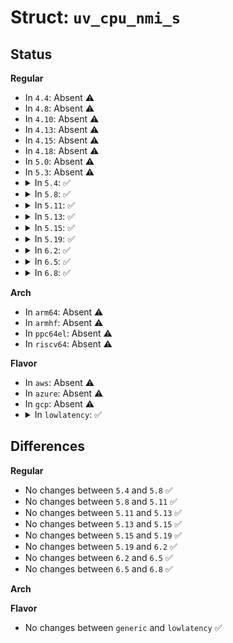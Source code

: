 # Struct: <code>uv_cpu_nmi_s</code>

## Status
<b>Regular</b>
<ul>
<li>
In <code>4.4</code>: Absent ⚠️
</li>
<li>
In <code>4.8</code>: Absent ⚠️
</li>
<li>
In <code>4.10</code>: Absent ⚠️
</li>
<li>
In <code>4.13</code>: Absent ⚠️
</li>
<li>
In <code>4.15</code>: Absent ⚠️
</li>
<li>
In <code>4.18</code>: Absent ⚠️
</li>
<li>
In <code>5.0</code>: Absent ⚠️
</li>
<li>
In <code>5.3</code>: Absent ⚠️
</li>
<li>
<details>
<summary>In <code>5.4</code>: ✅</summary>

```c
struct uv_cpu_nmi_s {
    struct uv_hub_nmi_s *hub;
    int state;
    int pinging;
    int queries;
    int pings;
};
```
</details>
</li>
<li>
<details>
<summary>In <code>5.8</code>: ✅</summary>

```c
struct uv_cpu_nmi_s {
    struct uv_hub_nmi_s *hub;
    int state;
    int pinging;
    int queries;
    int pings;
};
```
</details>
</li>
<li>
<details>
<summary>In <code>5.11</code>: ✅</summary>

```c
struct uv_cpu_nmi_s {
    struct uv_hub_nmi_s *hub;
    int state;
    int pinging;
    int queries;
    int pings;
};
```
</details>
</li>
<li>
<details>
<summary>In <code>5.13</code>: ✅</summary>

```c
struct uv_cpu_nmi_s {
    struct uv_hub_nmi_s *hub;
    int state;
    int pinging;
    int queries;
    int pings;
};
```
</details>
</li>
<li>
<details>
<summary>In <code>5.15</code>: ✅</summary>

```c
struct uv_cpu_nmi_s {
    struct uv_hub_nmi_s *hub;
    int state;
    int pinging;
    int queries;
    int pings;
};
```
</details>
</li>
<li>
<details>
<summary>In <code>5.19</code>: ✅</summary>

```c
struct uv_cpu_nmi_s {
    struct uv_hub_nmi_s *hub;
    int state;
    int pinging;
    int queries;
    int pings;
};
```
</details>
</li>
<li>
<details>
<summary>In <code>6.2</code>: ✅</summary>

```c
struct uv_cpu_nmi_s {
    struct uv_hub_nmi_s *hub;
    int state;
    int pinging;
    int queries;
    int pings;
};
```
</details>
</li>
<li>
<details>
<summary>In <code>6.5</code>: ✅</summary>

```c
struct uv_cpu_nmi_s {
    struct uv_hub_nmi_s *hub;
    int state;
    int pinging;
    int queries;
    int pings;
};
```
</details>
</li>
<li>
<details>
<summary>In <code>6.8</code>: ✅</summary>

```c
struct uv_cpu_nmi_s {
    struct uv_hub_nmi_s *hub;
    int state;
    int pinging;
    int queries;
    int pings;
};
```
</details>
</li>
</ul>
<b>Arch</b>
<ul>
<li>
In <code>arm64</code>: Absent ⚠️
</li>
<li>
In <code>armhf</code>: Absent ⚠️
</li>
<li>
In <code>ppc64el</code>: Absent ⚠️
</li>
<li>
In <code>riscv64</code>: Absent ⚠️
</li>
</ul>
<b>Flavor</b>
<ul>
<li>
In <code>aws</code>: Absent ⚠️
</li>
<li>
In <code>azure</code>: Absent ⚠️
</li>
<li>
In <code>gcp</code>: Absent ⚠️
</li>
<li>
<details>
<summary>In <code>lowlatency</code>: ✅</summary>

```c
struct uv_cpu_nmi_s {
    struct uv_hub_nmi_s *hub;
    int state;
    int pinging;
    int queries;
    int pings;
};
```
</details>
</li>
</ul>

## Differences
<b>Regular</b>
<ul>
<li>
No changes between <code>5.4</code> and <code>5.8</code> ✅
</li>
<li>
No changes between <code>5.8</code> and <code>5.11</code> ✅
</li>
<li>
No changes between <code>5.11</code> and <code>5.13</code> ✅
</li>
<li>
No changes between <code>5.13</code> and <code>5.15</code> ✅
</li>
<li>
No changes between <code>5.15</code> and <code>5.19</code> ✅
</li>
<li>
No changes between <code>5.19</code> and <code>6.2</code> ✅
</li>
<li>
No changes between <code>6.2</code> and <code>6.5</code> ✅
</li>
<li>
No changes between <code>6.5</code> and <code>6.8</code> ✅
</li>
</ul>
<b>Arch</b>
<ul>
</ul>
<b>Flavor</b>
<ul>
<li>
No changes between <code>generic</code> and <code>lowlatency</code> ✅
</li>
</ul>
